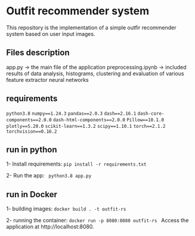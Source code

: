 
# Outfit recommender system

This repository is the implementation of a simple outfir recommender system based on user input images.

## Files description

app.py -> the main file of the application
preprocessing.ipynb -> included results of data analysis, histograms, clustering and evaluation of various feature extractor neural networks

## requirements

`python3.8`
`numpy==1.24.3`
`pandas==2.0.3`
`dash==2.16.1`
`dash-core-components==2.0.0`
`dash-html-components==2.0.0`
`Pillow==10.1.0`
`plotly==5.20.0`
`scikit-learn==1.3.2`
`scipy==1.10.1`
`torch==2.1.2`
`torchvision==0.16.2`



## run in python

1- Install requirements:
``` pip install -r requirements.txt ```

2- Run the app: ``` python3.8 app.py```

## run in Docker

1- building images:
```docker build . -t outfit-rs```

2- running the container:
```docker run -p 8080:8080 outfit-rs ```
Access the application at http://localhost:8080.